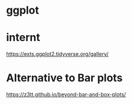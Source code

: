 # ggplot

# internt

https://exts.ggplot2.tidyverse.org/gallery/

# Alternative to Bar plots

https://z3tt.github.io/beyond-bar-and-box-plots/
